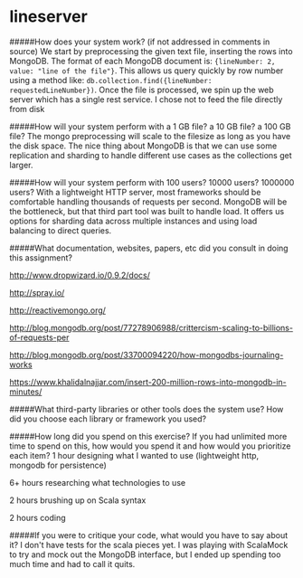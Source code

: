# lineserver


#####How does your system work? (if not addressed in comments in source)
We start by preprocessing the given text file, inserting the rows into MongoDB.  The format of each MongoDB document is: `{lineNumber: 2, value: "line of the file"}`.  This allows us query quickly by row number using a method like: `db.collection.find({lineNumber: requestedLineNumber})`.  Once the file is processed, we spin up the web server which has a single rest service.  I chose not to feed the file directly from disk


#####How will your system perform with a 1 GB file? a 10 GB file? a 100 GB file?
The mongo preprocessing will scale to the filesize as long as you have the disk space.  The nice thing about MongoDB is that we can use some replication and sharding to handle different use cases as the collections get larger.


#####How will your system perform with 100 users? 10000 users? 1000000 users?
With a lightweight HTTP server, most frameworks should be comfortable handling thousands of requests per second.  MongoDB will be the bottleneck, but that third part tool was built to handle load.  It offers us options for sharding data across multiple instances and using load balancing to direct queries.


#####What documentation, websites, papers, etc did you consult in doing this assignment?

http://www.dropwizard.io/0.9.2/docs/

http://spray.io/

http://reactivemongo.org/

http://blog.mongodb.org/post/77278906988/crittercism-scaling-to-billions-of-requests-per

http://blog.mongodb.org/post/33700094220/how-mongodbs-journaling-works

https://www.khalidalnajjar.com/insert-200-million-rows-into-mongodb-in-minutes/


#####What third-party libraries or other tools does the system use? How did you choose each library or framework you used?


#####How long did you spend on this exercise? If you had unlimited more time to spend on this, how would you spend it and how would you prioritize each item?
1 hour designing what I wanted to use (lightweight http, mongodb for persistence)

6+ hours researching what technologies to use

2 hours brushing up on Scala syntax

2 hours coding

#####If you were to critique your code, what would you have to say about it?
I don't have tests for the scala pieces yet.  I was playing with ScalaMock to try and mock out the MongoDB interface, but I ended up spending too much time and had to call it quits.
